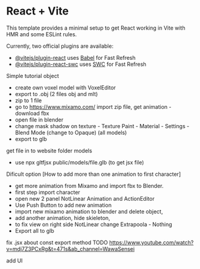 # React + Vite

This template provides a minimal setup to get React working in Vite with HMR and some ESLint rules.

Currently, two official plugins are available:


- [@vitejs/plugin-react](https://github.com/vitejs/vite-plugin-react/blob/main/packages/plugin-react/README.md) uses [Babel](https://babeljs.io/) for Fast Refresh
- [@vitejs/plugin-react-swc](https://github.com/vitejs/vite-plugin-react-swc) uses [SWC](https://swc.rs/) for Fast Refresh

Simple tutorial object
- create own voxel model with VoxelEditor
- export to .obj (2 files obj and mlt)
- zip to 1 file
- go to https://www.mixamo.com/ import zip file, get animation - download fbx
- open file in blender 
- change mask shadow on texture - Texture Paint - Material - Settings - Blend Mode (change to Opaque) (all models)
- export to glb

get file in to website folder models

- use  npx gltfjsx public/models/file.glb    (to get jsx file)

Dificult option [How to add more than one animation to first character]
- get more animation from Mixamo and import fbx to Blender.
- first step import character 
- open new 2 panel  NotLinear Animation and ActionEditor
- Use Push Button to add new animation
- import new mixamo animation to blender and delete object,
- add another animation, hide skieleton, 
- to fix view on right side NotLinear change Extrapoola - Nothing
- Export all to glb

fix .jsx about const export method
TODO 
https://www.youtube.com/watch?v=mdj7Z3PCxRg&t=471s&ab_channel=WawaSensei

add UI